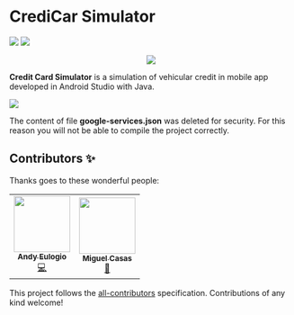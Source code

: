 # CrediCar Simulator

![](https://img.shields.io/badge/Made%20with-Android%20Studio-brightgreen) ![](https://img.shields.io/badge/Made%20with-Java-purple)

<p align="center">
  <img src="https://imgur.com/ApdrbWu.png">
</p>

**Credit Card Simulator** is a simulation of vehicular credit in mobile app developed in Android Studio with Java.

![](https://i.imgur.com/MQKZq16.gif)

The content of file **google-services.json** was deleted for security. For this reason you will not be able to compile the project correctly.

## Contributors ✨

Thanks goes to these wonderful people:

<!-- ALL-CONTRIBUTORS-LIST:START - Do not remove or modify this section -->
<!-- prettier-ignore-start -->
<!-- markdownlint-disable -->
<table>
  <tr>
    <td align="center"><a href="https://www.andygeek.com/"><img src="https://avatars1.githubusercontent.com/u/34007326?v=4" width="100px;" alt=""/><br /><sub><b>Andy Eulogio</b></sub></a><br /><a href="https://github.com/andygeek/CreditCar_Simulator/commits?author=andygeek" title="Code">💻</a></td>
    <td align="center"><a href="https://github.com/0bsess"><img src="https://avatars3.githubusercontent.com/u/42263178?v=4" width="100px;" alt=""/><br /><sub><b>Miguel Casas</b></sub></a><br /><a href="#design-0bsess" title="Design">🎨</a></td>
  </tr>
</table>

<!-- markdownlint-enable -->
<!-- prettier-ignore-end -->
<!-- ALL-CONTRIBUTORS-LIST:END -->

This project follows the [all-contributors](https://github.com/all-contributors/all-contributors) specification. Contributions of any kind welcome!
